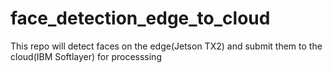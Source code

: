 # face_detection_edge_to_cloud
This repo will detect faces on the edge(Jetson TX2) and submit them to the cloud(IBM Softlayer) for processsing
